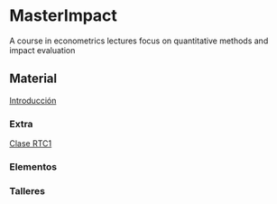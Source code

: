 # MasterImpact
A course in econometrics lectures focus on quantitative methods and impact evaluation


## Material

[Introducción](https://keynes37.github.io/MasterImpact/Class/Class00.html)

### Extra

[Clase RTC1](https://keynes37.github.io/MasterImpact/Class/Classintro.html)

### Elementos

### Talleres





